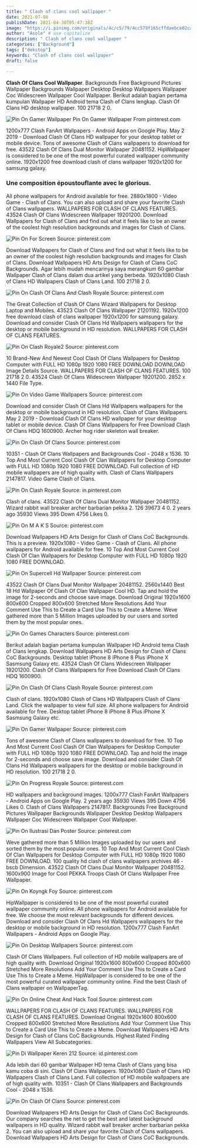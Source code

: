 ```yaml
---
title: " Clash of clans cool wallpaper "
date: 2021-07-08
publishDate: 2021-04-30T05:47:38Z
image: "https://i.pinimg.com/originals/4c/c5/79/4cc579f165cffdaebce02ca4fbdf2e0d.jpg"
author: "Asole" # use capitalize
description: " Clash of clans cool wallpaper "
categories: ["Background"]
tags: ["dekstop"]
keywords: "Clash of clans cool wallpaper"
draft: false

---
```



**Clash Of Clans Cool Wallpaper**. Backgrounds Free Background Pictures Wallpaper Backgrounds Wallpaper Desktop Desktop Wallpapers Wallpaper Coc Widescreen Wallpaper Cool Wallpaper. Berikut adalah bagian pertama kumpulan Wallpaper HD Android tema Clash of Clans lengkap. Clash Of Clans HD desktop wallpaper. 100 21718 2 0.

![Pin On Gamer Wallpaper](https://i.pinimg.com/originals/36/55/8d/36558d93c7177ef4e5a7eb832575fc4e.jpg "Pin On Gamer Wallpaper")
Pin On Gamer Wallpaper From pinterest.com


1200x777 Clash FanArt Wallpapers - Android Apps on Google Play. May 2 2019 - Download Clash Of Clans HD wallpaper for your desktop tablet or mobile device. Tons of awesome Clash of Clans wallpapers to download for free. 43522 Clash Of Clans Dual Monitor Wallpaper 20481152. HipWallpaper is considered to be one of the most powerful curated wallpaper community online. 1920x1200 free download clash of clans wallpaper 1920x1200 for samsung galaxy.

### Une composition époustouflante avec le glorious.

All phone wallpapers for Android available for free. 2880x1800 - Video Game - Clash of Clans. You can also upload and share your favorite Clash of Clans wallpapers. WALLPAPERS FOR CLASH OF CLANS FEATURES. 43524 Clash Of Clans Widescreen Wallpaper 19201200. Download Wallpapers for Clash of Clans and find out what it feels like to be an owner of the coolest high resolution backgrounds and images for Clash of Clans.


![Pin On For Screen](https://i.pinimg.com/564x/df/6f/9b/df6f9b1f10ff69e613c8a191c1bfe0aa.jpg "Pin On For Screen")
Source: pinterest.com

Download Wallpapers for Clash of Clans and find out what it feels like to be an owner of the coolest high resolution backgrounds and images for Clash of Clans. Download Wallpapers HD Arts Design for Clash of Clans CoC Backgrounds. Agar lebih mudah mencarinya saya merangkum 60 gambar Wallpaper Clash of Clans dalam dua artikel yang berbeda. 1920x1080 Clash of Clans HD Wallpapers Clash of Clans Land. 100 21718 2 0.

![Pin On Clash Of Clans And Clash Royale](https://i.pinimg.com/originals/42/6a/9c/426a9cc8051fc08f7f3b72de3df0788f.jpg "Pin On Clash Of Clans And Clash Royale")
Source: pinterest.com

The Great Collection of Clash Of Clans Wizard Wallpapers for Desktop Laptop and Mobiles. 43523 Clash Of Clans Wallpaper 21201192. 1920x1200 free download clash of clans wallpaper 1920x1200 for samsung galaxy. Download and consider Clash Of Clans Hd Wallpapers wallpapers for the desktop or mobile background in HD resolution. WALLPAPERS FOR CLASH OF CLANS FEATURES.

![Pin On Clash Royale2](https://i.pinimg.com/originals/52/23/49/52234943f27ac1fa9e09b63ab4b0d3a5.png "Pin On Clash Royale2")
Source: pinterest.com

10 Brand-New And Newest Cool Clash Of Clans Wallpapers for Desktop Computer with FULL HD 1080p 1920 1080 FREE DOWNLOAD DOWNLOAD Image Details Source. WALLPAPERS FOR CLASH OF CLANS FEATURES. 100 21718 2 0. 43524 Clash Of Clans Widescreen Wallpaper 19201200. 2852 x 1440 File Type.

![Pin On Video Game Wallpapers](https://i.pinimg.com/736x/0d/0d/ae/0d0dae01ab092664091917497d268f49.jpg "Pin On Video Game Wallpapers")
Source: pinterest.com

Download and consider Clash Of Clans Hd Wallpapers wallpapers for the desktop or mobile background in HD resolution. Clash of Clans Wallpapers. May 2 2019 - Download Clash Of Clans HD wallpaper for your desktop tablet or mobile device. Clash Of Clans Wallpapers for Free Download Clash Of Clans HDQ 1600900. Archer hog rider skeleton wall breaker.

![Pin On Clash Of Clans](https://i.pinimg.com/originals/ca/6e/eb/ca6eeba5761eb1aa49abda46dfd48607.jpg "Pin On Clash Of Clans")
Source: pinterest.com

10351 - Clash Of Clans Wallpapers and Backgrounds Cool - 2048 x 1536. 10 Top And Most Current Cool Clash Of Clan Wallpapers for Desktop Computer with FULL HD 1080p 1920 1080 FREE DOWNLOAD. Full collection of HD mobile wallpapers are of high quality with. Clash of Clans Wallpapers 2147817. Video Game Clash of Clans.

![Pin On Clash Royale](https://i.pinimg.com/736x/d0/db/86/d0db86bf7f4f157bc9378c72304bbe28.jpg "Pin On Clash Royale")
Source: in.pinterest.com

Clash of clans. 43522 Clash Of Clans Dual Monitor Wallpaper 20481152. Wizard rabbit wall breaker archer barbarian pekka 2. 126 39673 4 0. 2 years ago 35930 Views 395 Down 4756 Likes 0.

![Pin On M A K S](https://i.pinimg.com/736x/45/28/a7/4528a71b5ba058a7f1efc45de3d80a55.jpg "Pin On M A K S")
Source: pinterest.com

Download Wallpapers HD Arts Design for Clash of Clans CoC Backgrounds. This is a preview. 1920x1080 - Video Game - Clash of Clans. All phone wallpapers for Android available for free. 10 Top And Most Current Cool Clash Of Clan Wallpapers for Desktop Computer with FULL HD 1080p 1920 1080 FREE DOWNLOAD.

![Pin On Supercell Hd Wallpaper](https://i.pinimg.com/originals/48/9c/64/489c6497e5e71d14d9be6ada95ca35d9.jpg "Pin On Supercell Hd Wallpaper")
Source: pinterest.com

43522 Clash Of Clans Dual Monitor Wallpaper 20481152. 2560x1440 Best 18 Hd Wallpaper Of Clash Of Clan Wallpaper Cool HD. Tap and hold the image for 2-seconds and choose save image. Download Original 1920x1600 800x600 Cropped 800x600 Stretched More Resolutions Add Your Comment Use This to Create a Card Use This to Create a Meme. Weve gathered more than 5 Million Images uploaded by our users and sorted them by the most popular ones.

![Pin On Games Characters](https://i.pinimg.com/originals/5c/6a/19/5c6a1946821289ee846dde515094b0eb.jpg "Pin On Games Characters")
Source: pinterest.com

Berikut adalah bagian pertama kumpulan Wallpaper HD Android tema Clash of Clans lengkap. Download Wallpapers HD Arts Design for Clash of Clans CoC Backgrounds. Desktop tablet iPhone 8 iPhone 8 Plus iPhone X Sasmsung Galaxy etc. 43524 Clash Of Clans Widescreen Wallpaper 19201200. Clash Of Clans Wallpapers for Free Download Clash Of Clans HDQ 1600900.

![Pin On Clash Of Clans Clash Royale](https://i.pinimg.com/originals/17/4b/05/174b05fa5a7e1d061583ac74baf410b5.jpg "Pin On Clash Of Clans Clash Royale")
Source: pinterest.com

Clash of clans. 1920x1080 Clash of Clans HD Wallpapers Clash of Clans Land. Click the wallpaper to view full size. All phone wallpapers for Android available for free. Desktop tablet iPhone 8 iPhone 8 Plus iPhone X Sasmsung Galaxy etc.

![Pin On Gamer Wallpaper](https://i.pinimg.com/originals/36/55/8d/36558d93c7177ef4e5a7eb832575fc4e.jpg "Pin On Gamer Wallpaper")
Source: pinterest.com

Tons of awesome Clash of Clans wallpapers to download for free. 10 Top And Most Current Cool Clash Of Clan Wallpapers for Desktop Computer with FULL HD 1080p 1920 1080 FREE DOWNLOAD. Tap and hold the image for 2-seconds and choose save image. Download and consider Clash Of Clans Hd Wallpapers wallpapers for the desktop or mobile background in HD resolution. 100 21718 2 0.

![Pin On Progress Royale](https://i.pinimg.com/originals/0e/18/e6/0e18e6088c2d5041750d21dabb3fe943.jpg "Pin On Progress Royale")
Source: pinterest.com

HD wallpapers and background images. 1200x777 Clash FanArt Wallpapers - Android Apps on Google Play. 2 years ago 35930 Views 395 Down 4756 Likes 0. Clash of Clans Wallpapers 2147817. Backgrounds Free Background Pictures Wallpaper Backgrounds Wallpaper Desktop Desktop Wallpapers Wallpaper Coc Widescreen Wallpaper Cool Wallpaper.

![Pin On Ilustrasi Dan Poster](https://i.pinimg.com/originals/ce/a1/66/cea1665dad0f78e3839c9eaedab6863f.jpg "Pin On Ilustrasi Dan Poster")
Source: pinterest.com

Weve gathered more than 5 Million Images uploaded by our users and sorted them by the most popular ones. 10 Top And Most Current Cool Clash Of Clan Wallpapers for Desktop Computer with FULL HD 1080p 1920 1080 FREE DOWNLOAD. 100 quality hd clash of clans wallpapers archives 46 - bscb Dimension. 43522 Clash Of Clans Dual Monitor Wallpaper 20481152. 1600x900 Image for Cool PEKKA Troops Clash Of Clans Wallpaper Free Wallpaper.

![Pin On Koyngk Foy](https://i.pinimg.com/originals/69/86/9d/69869da301e2b377fd19b7050f70d7f4.jpg "Pin On Koyngk Foy")
Source: pinterest.com

HipWallpaper is considered to be one of the most powerful curated wallpaper community online. All phone wallpapers for Android available for free. We choose the most relevant backgrounds for different devices. Download and consider Clash Of Clans Hd Wallpapers wallpapers for the desktop or mobile background in HD resolution. 1200x777 Clash FanArt Wallpapers - Android Apps on Google Play.

![Pin On Desktop Wallpapers](https://i.pinimg.com/originals/ed/63/b8/ed63b8694ff9449574f33ed0c41f3485.jpg "Pin On Desktop Wallpapers")
Source: pinterest.com

Clash Of Clans Wallpapers. Full collection of HD mobile wallpapers are of high quality with. Download Original 1920x1600 800x600 Cropped 800x600 Stretched More Resolutions Add Your Comment Use This to Create a Card Use This to Create a Meme. HipWallpaper is considered to be one of the most powerful curated wallpaper community online. Find the best Clash of Clans wallpaper on WallpaperTag.

![Pin On Online Cheat And Hack Tool](https://i.pinimg.com/originals/da/07/1e/da071ea60eca5cb07323186492ca1fde.jpg "Pin On Online Cheat And Hack Tool")
Source: pinterest.com

WALLPAPERS FOR CLASH OF CLANS FEATURES. WALLPAPERS FOR CLASH OF CLANS FEATURES. Download Original 1920x1600 800x600 Cropped 800x600 Stretched More Resolutions Add Your Comment Use This to Create a Card Use This to Create a Meme. Download Wallpapers HD Arts Design for Clash of Clans CoC Backgrounds. Highest Rated Finding Wallpapers View All Subcategories.

![Pin Di Wallpaper Keren 212](https://i.pinimg.com/originals/61/64/fa/6164fa5cd6535709dd778d2c0f3353cf.jpg "Pin Di Wallpaper Keren 212")
Source: id.pinterest.com

Ada lebih dari 60 gambar Wallpaper HD tema Clash of Clans yang bisa kamu coba di sini. Clash Of Clans Wallpapers. 1920x1080 Clash of Clans HD Wallpapers Clash of Clans Land. Full collection of HD mobile wallpapers are of high quality with. 10351 - Clash Of Clans Wallpapers and Backgrounds Cool - 2048 x 1536.

![Pin On Clash Of Clans](https://i.pinimg.com/originals/4c/c5/79/4cc579f165cffdaebce02ca4fbdf2e0d.jpg "Pin On Clash Of Clans")
Source: pinterest.com

Download Wallpapers HD Arts Design for Clash of Clans CoC Backgrounds. Our company searches the net to get the best and latest background wallpapers in HD quality. Wizard rabbit wall breaker archer barbarian pekka 2. You can also upload and share your favorite Clash of Clans wallpapers. Download Wallpapers HD Arts Design for Clash of Clans CoC Backgrounds.

